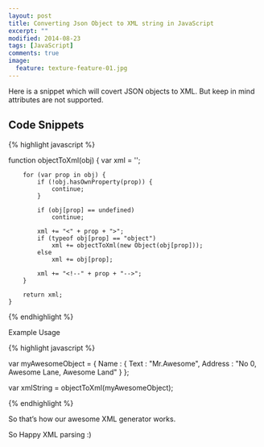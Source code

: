 ```yaml
---
layout: post
title: Converting Json Object to XML string in JavaScript
excerpt: ""
modified: 2014-08-23
tags: [JavaScript]
comments: true
image:
  feature: texture-feature-01.jpg
---
```

Here is a snippet which will covert JSON objects to XML. But keep in mind attributes are not supported.
## Code Snippets

{% highlight javascript %}

function objectToXml(obj) {
        var xml = '';
 
        for (var prop in obj) {
            if (!obj.hasOwnProperty(prop)) {
                continue;
            }
 
            if (obj[prop] == undefined)
                continue;
 
            xml += "<" + prop + ">";
            if (typeof obj[prop] == "object")
                xml += objectToXml(new Object(obj[prop]));
            else
                xml += obj[prop];
 
            xml += "<!--" + prop + "-->";
        }
 
        return xml;
    }

{% endhighlight %}

Example Usage

{% highlight javascript %}

 var myAwesomeObject = {
     Name : {
         Text : "Mr.Awesome",
         Address : "No 0, Awesome Lane, Awesome Land"
     }
};

var xmlString = objectToXml(myAwesomeObject);

{% endhighlight %}

So that’s how our awesome XML generator works.

So Happy XML parsing :)
